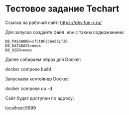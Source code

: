 # Тестовое задание Techart

Ссылка на рабочий сайт:
https://dev.fun-x.ru/

Для запуска создайте файл .env с таким содержанием:

```
DB_PASSWORD=sfCt8FJCAo05LTZR
DB_DATABASE=news
DB_USER=news
```

Далее собираем образ для Docker:

docker compose build

Запускаем контейнер Docker:

docker compose up -d

Сайт будет доступен по адресу:

localhost:9999
